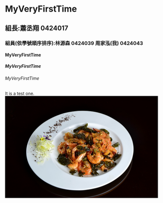 # MyVeryFirstTime
## 組長:蕭丞翔 0424017
### 組員(依學號順序排序):林源森 0424039 周家泓(我) 0424043
#### MyVeryFirstTime
##### MyVeryFirstTime
###### MyVeryFirstTime
It is a test one.
![NKFUST](shrimp-2262339_1920.jpg "第一科大")

